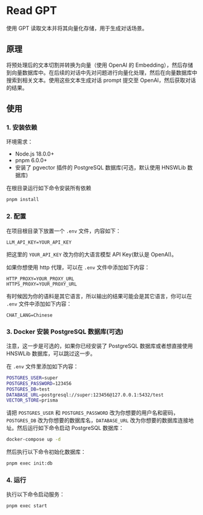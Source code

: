 # Read GPT

使用 GPT 读取文本并将其向量化存储，用于生成对话场景。

## 原理

将预处理后的文本切割并转换为向量（使用 OpenAI 的 Embedding），然后存储到向量数据库中。在后续的对话中先对问题进行向量化处理，然后在向量数据库中搜索到相关文本。使用这些文本生成对话 prompt 提交至 OpenAI，然后获取对话的结果。

## 使用

### 1. 安装依赖

环境需求：

- Node.js 18.0.0+
- pnpm 6.0.0+
- 安装了 pgvector 插件的 PostgreSQL 数据库(可选，默认使用 HNSWLib 数据库)

在根目录运行如下命令安装所有依赖

```bash
pnpm install
```
### 2. 配置

在项目根目录下放置一个 `.env` 文件，内容如下：

```
LLM_API_KEY=YOUR_API_KEY
```

把这里的 `YOUR_API_KEY` 改为你的大语言模型 API Key(默认是 OpenAI)。

如果你想使用 http 代理，可以在 `.env` 文件中添加如下内容：

```
HTTP_PROXY=YOUR_PROXY_URL
HTTPS_PROXY=YOUR_PROXY_URL
```

有时候因为你的语料是其它语言，所以输出的结果可能会是其它语言，你可以在 `.env` 文件中添加如下内容：

```
CHAT_LANG=Chinese
```

### 3. Docker 安装 PostgreSQL 数据库(可选)

注意，这一步是可选的，如果你已经安装了 PostgreSQL 数据库或者想直接使用 HNSWLib 数据库，可以跳过这一步。

在 `.env` 文件里添加如下内容：

```bash
POSTGRES_USER=super
POSTGRES_PASSWORD=123456
POSTGRES_DB=test
DATABASE_URL=postgresql://super:123456@127.0.0.1:5432/test
VECTOR_STORE=prisma
```

请把 `POSTGRES_USER` 和 `POSTGRES_PASSWORD` 改为你想要的用户名和密码，`POSTGRES_DB` 改为你想要的数据库名，`DATABASE_URL` 改为你想要的数据库连接地址。然后运行如下命令启动 PostgreSQL 数据库：

```bash
docker-compose up -d
```

然后执行以下命令初始化数据库：

```bash
pnpm exec init:db
```

### 4. 运行

执行以下命令启动服务：

```bash
pnpm exec start
```

